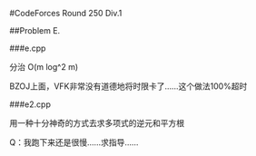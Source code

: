 #CodeForces Round 250 Div.1

##Problem E.

###e.cpp

分治 O(m log^2 m)

BZOJ上面，VFK非常没有道德地将时限卡了……这个做法100%超时

###e2.cpp

用一种十分神奇的方式去求多项式的逆元和平方根

Q：我跑下来还是很慢……求指导……
